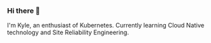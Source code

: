 ### Hi there 👋

I'm Kyle, an enthusiast of Kubernetes. Currently learning Cloud Native technology and Site Reliability Engineering.
